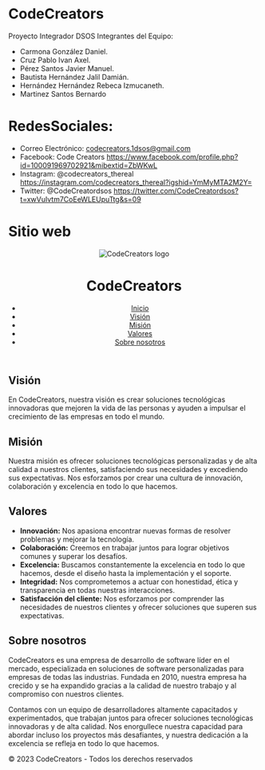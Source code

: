 # CodeCreators
Proyecto Integrador DSOS
Integrantes del Equipo:
  * Carmona González Daniel.
  * Cruz Pablo Ivan Axel.
  * Pérez Santos Javier Manuel.
  * Bautista Hernández Jalil Damián.
  * Hernández Hernández Rebeca Izmucaneth.
  * Martinez Santos Bernardo
  
# RedesSociales:
* Correo Electrónico: codecreators.1dsos@gmail.com
* Facebook: Code Creators https://www.facebook.com/profile.php?id=100091969702921&mibextid=ZbWKwL
* Instagram: @codecreators_thereal https://instagram.com/codecreators_thereal?igshid=YmMyMTA2M2Y=
* Twitter: @CodeCreatordsos https://twitter.com/CodeCreatordsos?t=xwVuIvtm7CoEeWLEUpuTtg&s=09

# Sitio web
<!DOCTYPE html>
<html lang="es">
<head>
    <meta charset="UTF-8">
    <meta name="viewport" content="width=device-width, initial-scale=1.0">
</head>
<body>
    <header>
        <img src="https://www.example.com/logo.png" alt="CodeCreators logo">
        <h1>CodeCreators</h1>
        <nav>
            <ul>
                <li><a href="#" class="active">Inicio</a></li>
                <li><a href="#vision">Visión</a></li>
                <li><a href="#mision">Misión</a></li>
                <li><a href="#valores">Valores</a></li>
                <li><a href="#nosotros">Sobre nosotros</a></li>
            </ul>
        </nav>
    </header>
    <section id="vision">
        <h2>Visión</h2>
        <p>En CodeCreators, nuestra visión es crear soluciones tecnológicas innovadoras que mejoren la vida de las personas y ayuden a impulsar el crecimiento de las empresas en todo el mundo.</p>
    </section>
    <section id="mision">
        <h2>Misión</h2>
        <p>Nuestra misión es ofrecer soluciones tecnológicas personalizadas y de alta calidad a nuestros clientes, satisfaciendo sus necesidades y excediendo sus expectativas. Nos esforzamos por crear una cultura de innovación, colaboración y excelencia en todo lo que hacemos.</p>
</section>
<section id="valores">
<h2>Valores</h2>
<ul>
<li><strong>Innovación:</strong> Nos apasiona encontrar nuevas formas de resolver problemas y mejorar la tecnología.</li>
<li><strong>Colaboración:</strong> Creemos en trabajar juntos para lograr objetivos comunes y superar los desafíos.</li>
<li><strong>Excelencia:</strong> Buscamos constantemente la excelencia en todo lo que hacemos, desde el diseño hasta la implementación y el soporte.</li>
<li><strong>Integridad:</strong> Nos comprometemos a actuar con honestidad, ética y transparencia en todas nuestras interacciones.</li>
<li><strong>Satisfacción del cliente:</strong> Nos esforzamos por comprender las necesidades de nuestros clientes y ofrecer soluciones que superen sus expectativas.</li>
</ul>
</section>
<section id="nosotros">
<h2>Sobre nosotros</h2>
<p>CodeCreators es una empresa de desarrollo de software líder en el mercado, especializada en soluciones de software personalizadas para empresas de todas las industrias. Fundada en 2010, nuestra empresa ha crecido y se ha expandido gracias a la calidad de nuestro trabajo y al compromiso con nuestros clientes.</p>
<p>Contamos con un equipo de desarrolladores altamente capacitados y experimentados, que trabajan juntos para ofrecer soluciones tecnológicas innovadoras y de alta calidad. Nos enorgullece nuestra capacidad para abordar incluso los proyectos más desafiantes, y nuestra dedicación a la excelencia se refleja en todo lo que hacemos.</p>
</section>
<footer>
<p>© 2023 CodeCreators - Todos los derechos reservados</p>
</footer>

</body>
</html>
